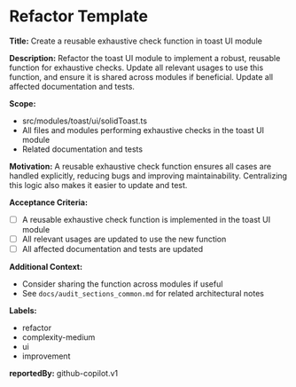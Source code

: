 # Refactor Template

**Title:**
Create a reusable exhaustive check function in toast UI module

**Description:**
Refactor the toast UI module to implement a robust, reusable function for exhaustive checks. Update all relevant usages to use this function, and ensure it is shared across modules if beneficial. Update all affected documentation and tests.

**Scope:**
- src/modules/toast/ui/solidToast.ts
- All files and modules performing exhaustive checks in the toast UI module
- Related documentation and tests

**Motivation:**
A reusable exhaustive check function ensures all cases are handled explicitly, reducing bugs and improving maintainability. Centralizing this logic also makes it easier to update and test.

**Acceptance Criteria:**
- [ ] A reusable exhaustive check function is implemented in the toast UI module
- [ ] All relevant usages are updated to use the new function
- [ ] All affected documentation and tests are updated

**Additional Context:**
- Consider sharing the function across modules if useful
- See `docs/audit_sections_common.md` for related architectural notes

**Labels:**
- refactor
- complexity-medium
- ui
- improvement

**reportedBy:** github-copilot.v1
